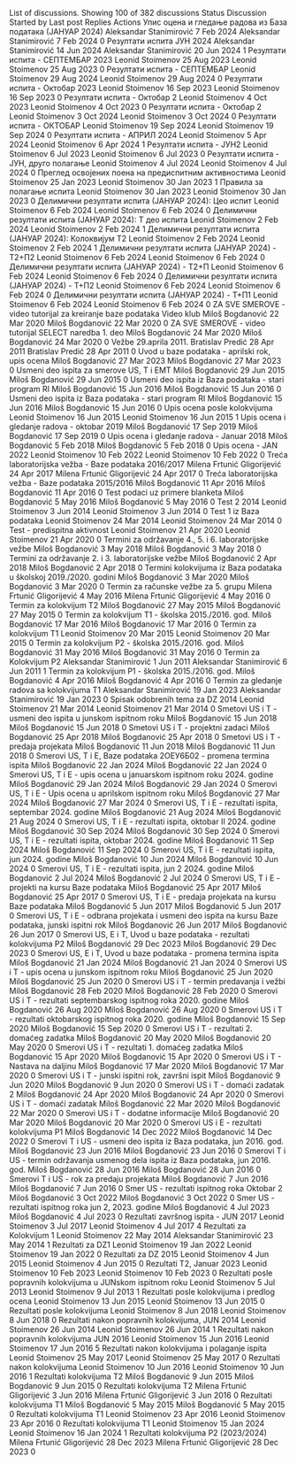 List of discussions. Showing 100 of 382 discussions
Status
Discussion Started by Last post Replies
Actions
Упис оцена и гледање радова из База података (ЈАНУАР 2024)
Aleksandar Stanimirović
7 Feb 2024
Aleksandar Stanimirović
7 Feb 2024
0
Резултати испита ЈУН 2024
Aleksandar Stanimirović
14 Jun 2024
Aleksandar Stanimirović
20 Jun 2024
1
Резултати испита - СЕПТЕМБАР 2023
Leonid Stoimenov
25 Aug 2023
Leonid Stoimenov
25 Aug 2023
0
Резултати испита - СЕПТЕМБАР
Leonid Stoimenov
29 Aug 2024
Leonid Stoimenov
29 Aug 2024
0
Резултати испита - Октобар 2023
Leonid Stoimenov
16 Sep 2023
Leonid Stoimenov
16 Sep 2023
0
Резултати испита - Октобар 2
Leonid Stoimenov
4 Oct 2023
Leonid Stoimenov
4 Oct 2023
0
Резултати испита - Октобар 2
Leonid Stoimenov
3 Oct 2024
Leonid Stoimenov
3 Oct 2024
0
Резултати испита - ОКТОБАР
Leonid Stoimenov
19 Sep 2024
Leonid Stoimenov
19 Sep 2024
0
Резултати испита - АПРИЛ 2024
Leonid Stoimenov
5 Apr 2024
Leonid Stoimenov
6 Apr 2024
1
Резултати испита - ЈУН2
Leonid Stoimenov
6 Jul 2023
Leonid Stoimenov
6 Jul 2023
0
Резултати испита - ЈУН, друго полагање
Leonid Stoimenov
4 Jul 2024
Leonid Stoimenov
4 Jul 2024
0
Преглед освојених поена на предиспитним активностима
Leonid Stoimenov
25 Jan 2023
Leonid Stoimenov
30 Jan 2023
1
Правила за полагање испита
Leonid Stoimenov
30 Jan 2023
Leonid Stoimenov
30 Jan 2023
0
Делимични резултати испита (ЈАНУАР 2024): Цео испит
Leonid Stoimenov
6 Feb 2024
Leonid Stoimenov
6 Feb 2024
0
Делимични резултати испита (ЈАНУАР 2024): Т део испита
Leonid Stoimenov
2 Feb 2024
Leonid Stoimenov
2 Feb 2024
1
Делимични резултати испита (ЈАНУАР 2024): Колоквијум Т2
Leonid Stoimenov
2 Feb 2024
Leonid Stoimenov
2 Feb 2024
1
Делимични резултати испита (ЈАНУАР 2024) - Т2+П2
Leonid Stoimenov
6 Feb 2024
Leonid Stoimenov
6 Feb 2024
0
Делимични резултати испита (ЈАНУАР 2024) - Т2+П
Leonid Stoimenov
6 Feb 2024
Leonid Stoimenov
6 Feb 2024
0
Делимични резултати испита (ЈАНУАР 2024) - Т+П2
Leonid Stoimenov
6 Feb 2024
Leonid Stoimenov
6 Feb 2024
0
Делимични резултати испита (ЈАНУАР 2024) - Т+П1
Leonid Stoimenov
6 Feb 2024
Leonid Stoimenov
6 Feb 2024
0
ZA SVE SMEROVE - video tutorijal za kreiranje baze podataka Video klub
Miloš Bogdanović
22 Mar 2020
Miloš Bogdanović
22 Mar 2020
0
ZA SVE SMEROVE - video tutorijal SELECT naredba 1. deo
Miloš Bogdanović
24 Mar 2020
Miloš Bogdanović
24 Mar 2020
0
Vežbe 29.aprila 2011.
Bratislav Predić
28 Apr 2011
Bratislav Predić
28 Apr 2011
0
Uvod u baze podataka - aprilski rok, upis ocena
Miloš Bogdanović
27 Mar 2023
Miloš Bogdanović
27 Mar 2023
0
Usmeni deo ispita za smerove US, T i EMT
Miloš Bogdanović
29 Jun 2015
Miloš Bogdanović
29 Jun 2015
0
Usmeni deo ispita iz Baza podataka - stari program RI
Miloš Bogdanović
15 Jun 2016
Miloš Bogdanović
15 Jun 2016
0
Usmeni deo ispita iz Baza podataka - stari program RI
Miloš Bogdanović
15 Jun 2016
Miloš Bogdanović
15 Jun 2016
0
Upis ocena posle kolokvijuma
Leonid Stoimenov
16 Jun 2015
Leonid Stoimenov
16 Jun 2015
1
Upis ocena i gledanje radova - oktobar 2019
Miloš Bogdanović
17 Sep 2019
Miloš Bogdanović
17 Sep 2019
0
Upis ocena i gledanje radova - Januar 2018
Miloš Bogdanović
5 Feb 2018
Miloš Bogdanović
5 Feb 2018
0
Upis ocena - JAN 2022
Leonid Stoimenov
10 Feb 2022
Leonid Stoimenov
10 Feb 2022
0
Treća laboratorijska vežba - Baze podataka 2016/2017
Milena Frtunić Gligorijević
24 Apr 2017
Milena Frtunić Gligorijević
24 Apr 2017
0
Treća laboratorijska vežba - Baze podataka 2015/2016
Miloš Bogdanović
11 Apr 2016
Miloš Bogdanović
11 Apr 2016
0
Test podaci uz primere blanketa
Miloš Bogdanović
5 May 2016
Miloš Bogdanović
5 May 2016
0
Test 2 2014
Leonid Stoimenov
3 Jun 2014
Leonid Stoimenov
3 Jun 2014
0
Test 1 iz Baza podataka
Leonid Stoimenov
24 Mar 2014
Leonid Stoimenov
24 Mar 2014
0
Test - predispitna aktivnost
Leonid Stoimenov
21 Apr 2020
Leonid Stoimenov
21 Apr 2020
0
Termini za održavanje 4., 5. i 6. laboratorijske vežbe
Miloš Bogdanović
3 May 2018
Miloš Bogdanović
3 May 2018
0
Termini za održavanje 2. i 3. laboratorijske vežbe
Miloš Bogdanović
2 Apr 2018
Miloš Bogdanović
2 Apr 2018
0
Termini kolokvijuma iz Baza podataka u školskoj 2019./2020. godini
Miloš Bogdanović
3 Mar 2020
Miloš Bogdanović
3 Mar 2020
0
Termin za računske vežbe za 5. grupu
Milena Frtunić Gligorijević
4 May 2016
Milena Frtunić Gligorijević
4 May 2016
0
Termin za kolokvijum T2
Miloš Bogdanović
27 May 2015
Miloš Bogdanović
27 May 2015
0
Termin za kolokvijum T1 - školska 2015./2016. god.
Miloš Bogdanović
17 Mar 2016
Miloš Bogdanović
17 Mar 2016
0
Termin za kolokvijum T1
Leonid Stoimenov
20 Mar 2015
Leonid Stoimenov
20 Mar 2015
0
Termin za kolokvijum P2 - školska 2015./2016. god.
Miloš Bogdanović
31 May 2016
Miloš Bogdanović
31 May 2016
0
Termin za Kolokvijum P2
Aleksandar Stanimirović
1 Jun 2011
Aleksandar Stanimirović
6 Jun 2011
1
Termin za kolokvijum P1 - školska 2015./2016. god.
Miloš Bogdanović
4 Apr 2016
Miloš Bogdanović
4 Apr 2016
0
Termin za gledanje radova sa kolokvijuma T1
Aleksandar Stanimirović
19 Jan 2023
Aleksandar Stanimirović
19 Jan 2023
0
Spisak odobrenih tema za DZ 2014
Leonid Stoimenov
21 Mar 2014
Leonid Stoimenov
21 Mar 2014
0
Smetovi US i T - usmeni deo ispita u junskom ispitnom roku
Miloš Bogdanović
15 Jun 2018
Miloš Bogdanović
15 Jun 2018
0
Smetovi US i T - projektni zadaci
Miloš Bogdanović
25 Apr 2018
Miloš Bogdanović
25 Apr 2018
0
Smetovi US i T - predaja projekata
Miloš Bogdanović
11 Jun 2018
Miloš Bogdanović
11 Jun 2018
0
Smerovi US, T i E, Baze podataka 2ОЕУ6Б02 - promena termina ispita
Miloš Bogdanović
22 Jan 2024
Miloš Bogdanović
22 Jan 2024
0
Smerovi US, T i E - upis ocena u januarskom ispitnom roku 2024. godine
Miloš Bogdanović
29 Jan 2024
Miloš Bogdanović
29 Jan 2024
0
Smerovi US, T i E - Upis ocena u aprilskom ispitnom roku
Miloš Bogdanović
27 Mar 2024
Miloš Bogdanović
27 Mar 2024
0
Smerovi US, T i E - rezultati ispita, septembar 2024. godine
Miloš Bogdanović
21 Aug 2024
Miloš Bogdanović
21 Aug 2024
0
Smerovi US, T i E - rezultati ispita, oktobar II 2024. godine
Miloš Bogdanović
30 Sep 2024
Miloš Bogdanović
30 Sep 2024
0
Smerovi US, T i E - rezultati ispita, oktobar 2024. godine
Miloš Bogdanović
11 Sep 2024
Miloš Bogdanović
11 Sep 2024
0
Smerovi US, T i E - rezultati ispita, jun 2024. godine
Miloš Bogdanović
10 Jun 2024
Miloš Bogdanović
10 Jun 2024
0
Smerovi US, T i E - rezultati ispita, jun 2 2024. godine
Miloš Bogdanović
2 Jul 2024
Miloš Bogdanović
2 Jul 2024
0
Smerovi US, T i E - projekti na kursu Baze podataka
Miloš Bogdanović
25 Apr 2017
Miloš Bogdanović
25 Apr 2017
0
Smerovi US, T i E - predaja projekata na kursu Baze podataka
Miloš Bogdanović
5 Jun 2017
Miloš Bogdanović
5 Jun 2017
0
Smerovi US, T i E - odbrana projekata i usmeni deo ispita na kursu Baze podataka, junski ispitni rok
Miloš Bogdanović
26 Jun 2017
Miloš Bogdanović
26 Jun 2017
0
Smerovi US, E i T, Uvod u baze podataka - rezultati kolokvijuma P2
Miloš Bogdanović
29 Dec 2023
Miloš Bogdanović
29 Dec 2023
0
Smerovi US, E i T, Uvod u baze podataka - promena termina ispita
Miloš Bogdanović
21 Jan 2024
Miloš Bogdanović
21 Jan 2024
0
Smerovi US i T - upis ocena u junskom ispitnom roku
Miloš Bogdanović
25 Jun 2020
Miloš Bogdanović
25 Jun 2020
0
Smerovi US i T - termin predavanja i vežbi
Miloš Bogdanović
28 Feb 2020
Miloš Bogdanović
28 Feb 2020
0
Smerovi US i T - rezultati septembarskog ispitnog roka 2020. godine
Miloš Bogdanović
26 Aug 2020
Miloš Bogdanović
26 Aug 2020
0
Smerovi US i T - rezultati oktobarskog ispitnog roka 2020. godine
Miloš Bogdanović
15 Sep 2020
Miloš Bogdanović
15 Sep 2020
0
Smerovi US i T - rezultati 2. domaćeg zadatka
Miloš Bogdanović
20 May 2020
Miloš Bogdanović
20 May 2020
0
Smerovi US i T - rezultati 1. domaćeg zadatka
Miloš Bogdanović
15 Apr 2020
Miloš Bogdanović
15 Apr 2020
0
Smerovi US i T - Nastava na daljinu
Miloš Bogdanović
17 Mar 2020
Miloš Bogdanović
17 Mar 2020
0
Smerovi US i T - junski ispitni rok, završni ispit
Miloš Bogdanović
9 Jun 2020
Miloš Bogdanović
9 Jun 2020
0
Smerovi US i T - domaći zadatak 2
Miloš Bogdanović
24 Apr 2020
Miloš Bogdanović
24 Apr 2020
0
Smerovi US i T - domaći zadatak
Miloš Bogdanović
22 Mar 2020
Miloš Bogdanović
22 Mar 2020
0
Smerovi US i T - dodatne informacije
Miloš Bogdanović
20 Mar 2020
Miloš Bogdanović
20 Mar 2020
0
Smerovi US i E - rezultati kolokvijuma P1
Miloš Bogdanović
14 Dec 2022
Miloš Bogdanović
14 Dec 2022
0
Smerovi T i US - usmeni deo ispita iz Baza podataka, jun 2016. god.
Miloš Bogdanović
23 Jun 2016
Miloš Bogdanović
23 Jun 2016
0
Smerovi T i US - termin održavanja usmenog dela ispita iz Baza podataka, jun 2016. god.
Miloš Bogdanović
28 Jun 2016
Miloš Bogdanović
28 Jun 2016
0
Smerovi T i US - rok za predaju projekata
Miloš Bogdanović
7 Jun 2016
Miloš Bogdanović
7 Jun 2016
0
Smer US - rezultati ispitnog roka Oktobar 2
Miloš Bogdanović
3 Oct 2022
Miloš Bogdanović
3 Oct 2022
0
Smer US - rezultati ispitnog roka jun 2, 2023. godine
Miloš Bogdanović
4 Jul 2023
Miloš Bogdanović
4 Jul 2023
0
Rezultati završnog ispita - JUN 2017
Leonid Stoimenov
3 Jul 2017
Leonid Stoimenov
4 Jul 2017
4
Rezultati za Kolokvijum 1
Leonid Stoimenov
22 May 2014
Aleksandar Stanimirović
23 May 2014
1
Rezultati za DZ1
Leonid Stoimenov
19 Jan 2022
Leonid Stoimenov
19 Jan 2022
0
Rezultati za DZ 2015
Leonid Stoimenov
4 Jun 2015
Leonid Stoimenov
4 Jun 2015
0
Rezultati T2, Januar 2023
Leonid Stoimenov
10 Feb 2023
Leonid Stoimenov
10 Feb 2023
0
Rezultati posle popravnih kolokvijuma u JUNskom ispitnom roku
Leonid Stoimenov
5 Jul 2013
Leonid Stoimenov
9 Jul 2013
1
Rezultati posle kolokvijuma i predlog ocena
Leonid Stoimenov
13 Jun 2015
Leonid Stoimenov
13 Jun 2015
0
Rezultati posle kolokvijuma
Leonid Stoimenov
8 Jun 2018
Leonid Stoimenov
8 Jun 2018
0
Rezultati nakon popravnih kolokvijuma, JUN 2014
Leonid Stoimenov
26 Jun 2014
Leonid Stoimenov
26 Jun 2014
1
Rezultati nakon popravnih kolokvijuma JUN 2016
Leonid Stoimenov
15 Jun 2016
Leonid Stoimenov
17 Jun 2016
5
Rezultati nakon kolokvijuma i polaganje ispita
Leonid Stoimenov
25 May 2017
Leonid Stoimenov
25 May 2017
0
Rezultati nakon kolokvijuma
Leonid Stoimenov
10 Jun 2016
Leonid Stoimenov
10 Jun 2016
1
Rezultati kolokvijuma T2
Miloš Bogdanović
9 Jun 2015
Miloš Bogdanović
9 Jun 2015
0
Rezultati kolokvijuma T2
Milena Frtunić Gligorijević
3 Jun 2016
Milena Frtunić Gligorijević
3 Jun 2016
0
Rezultati kolokvijuma T1
Miloš Bogdanović
5 May 2015
Miloš Bogdanović
5 May 2015
0
Rezultati kolokvijuma T1
Leonid Stoimenov
23 Apr 2016
Leonid Stoimenov
23 Apr 2016
0
Rezultati kolokvijuma T1
Leonid Stoimenov
15 Jan 2024
Leonid Stoimenov
16 Jan 2024
1
Rezultati kolokvijuma P2 (2023/2024)
Milena Frtunić Gligorijević
28 Dec 2023
Milena Frtunić Gligorijević
28 Dec 2023
0